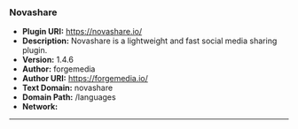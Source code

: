 ### Novashare
- **Plugin URI:** https://novashare.io/
- **Description:** Novashare is a lightweight and fast social media sharing plugin.
- **Version:** 1.4.6
- **Author:** forgemedia
- **Author URI:** https://forgemedia.io/
- **Text Domain:** novashare
- **Domain Path:** /languages
- **Network:** 

---
